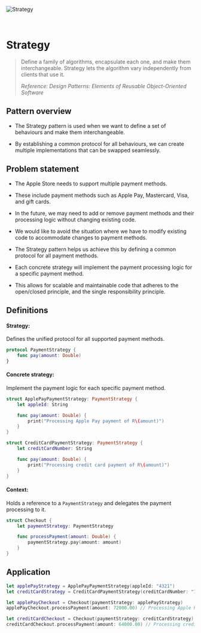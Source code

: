 ![Strategy](https://github.com/user-attachments/assets/94c6b446-531f-4942-87bc-e3c17fe0392b)

<br />

# Strategy

> Define a family of algorithms, encapsulate each one, and make them interchangeable. Strategy lets the algorithm vary independently from clients that use it.
>
> _Reference: Design Patterns: Elements of Reusable Object-Oriented Software_

## Pattern overview

- The Strategy pattern is used when we want to define a set of behaviours and make them interchangeable.

-	By establishing a common protocol for all behaviours, we can create multiple implementations that can be swapped seamlessly.

## Problem statement

- The Apple Store needs to support multiple payment methods.

- These include payment methods such as Apple Pay, Mastercard, Visa, and gift cards.

- In the future, we may need to add or remove payment methods and their processing logic without changing existing code.

- We would like to avoid the situation where we have to modify existing code to accommodate changes to payment methods.

- The Strategy pattern helps us achieve this by defining a common protocol for all payment methods.

- Each concrete strategy will implement the payment processing logic for a specific payment method.

- This allows for scalable and maintainable code that adheres to the open/closed principle, and the single responsibility principle.

## Definitions

#### Strategy:

Defines the unified protocol for all supported payment methods.

```swift
protocol PaymentStrategy {
    func pay(amount: Double)
}
```

#### Concrete strategy:

Implement the payment logic for each specific payment method.

```swift
struct ApplePayPaymentStrategy: PaymentStrategy {
    let appleId: String

    func pay(amount: Double) {
        print("Processing Apple Pay payment of R\(amount)")
    }
}

struct CreditCardPaymentStrategy: PaymentStrategy {
    let creditCardNumber: String

    func pay(amount: Double) {
        print("Processing credit card payment of R\(amount)")
    }
}
```

#### Context:

Holds a reference to a `PaymentStrategy` and delegates the payment processing to it.

```swift
struct Checkout {
    let paymentStrategy: PaymentStrategy

    func processPayment(amount: Double) {
        paymentStrategy.pay(amount: amount)
    }
}
```

## Application

```swift
let applePayStrategy = ApplePayPaymentStrategy(appleId: "4321")
let creditCardStrategy = CreditCardPaymentStrategy(creditCardNumber: "1234567890")

let applePayCheckout = Checkout(paymentStrategy: applePayStrategy)
applePayCheckout.processPayment(amount: 72000.00) // Processing Apple Pay payment of R72000.00

let creditCardCheckout = Checkout(paymentStrategy: creditCardStrategy)
creditCardCheckout.processPayment(amount: 64000.00) // Processing credit card payment of R64000.00
```
